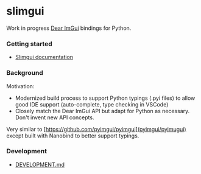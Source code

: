 # slimgui 

Work in progress [Dear ImGui](https://github.com/ocornut/imgui) bindings for Python.

### Getting started

- [Slimgui documentation](https://nurpax.github.io/slimgui/)

### Background

Motivation:
- Modernized build process to support Python typings (.pyi files) to allow good IDE support (auto-complete, type checking in VSCode)
- Closely match the Dear ImGui API but adapt for Python as necessary.  Don't invent new API concepts.

Very similar to [https://github.com/pyimgui/pyimgui](pyimgui/pyimugui) except built with Nanobind to better support typings.

### Development

- [DEVELOPMENT.md](./DEVELOPMENT.md)

